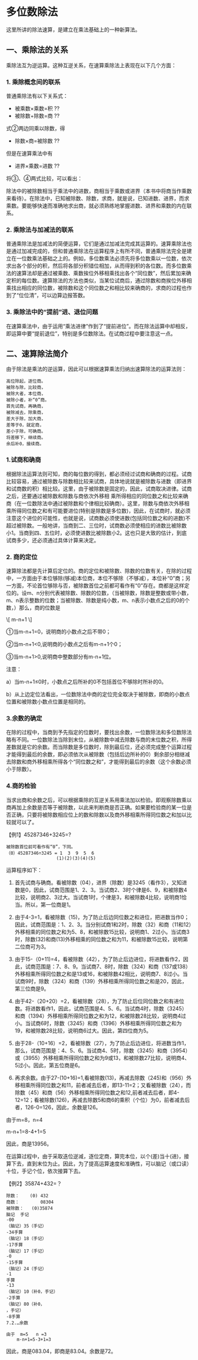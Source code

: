 # 多位数除法

这里所讲的除法速算，是建立在乘法基础上的一种新算法。

## 一、乘除法的关系

乘除法互为逆运算。这种互逆关系，在速算乘除法上表现在以下几个方面：

### 1. 乘除概念间的联系

普通乘除法有以下关系式：

* 被乘数×乘数=积 ??
* 被除数+除数=商 ??

式②两边同乘以除数，得

* 除数×商=被除数 ??

但是在速算乘法中有

* 进界×乘数=进数 ??

将③、④两式比较，可以看出：

除法中的被除数相当于乘法中的进数，商相当于乘数或进界（本书中将商当作乘数来看待）。在除法中，已知被除数、除数，求商，就是说，已知进数、进界，而求乘数。要能够快速而准确地求出商，就必须熟练地掌握进数、进界和乘数的内在联系。

### 2. 乘除法与加减法的联系

普通乘除法是加减法的简便运算，它们是通过加减法完成其运算的。速算乘除法也是通过加减完成的，但和普通乘除法在运算程序上有所不同，普通乘除法完全是建立在一位数乘法基础之上的。例如，多位数乘法必须先将多位数乘以一位数，依次求出各个部分的积，然后将各部分积错位相加，从而得到积的各位数。而多位数乘法的速算法却是通过被乘数、乘数挨位外移相乘找出各个“同位数”，然后累加来确定积的每位数。速算除法的方法也类似，当某位试商后，通过除数和商挨位外移相乘找出相应的同位数，被除数和这个同位数之和相比较来确商的，求商的过程也作到了“位位清”，可以边算边报答数。

### 3. 乘除法中的“提前”进、退位问题

在速算乘法中，由于运用“乘法进律”作到了“提前进位”。而在除法运算中却相反，即运算中要“提前退位”，特别是多位数除法。在试商过程中要注意这一点。

## 二、速算除法简介

由于除法是乘法的逆运算，因此可以根据速算乘法归纳出速算除法的运算法则：
```
高位除起，逐位商。
被除与除，比较商，
被除大者，本位商，
被除小者，补“0”商。
首先试商，再确商，
被除减去，除乘商，
差大于除，加大商，
差等于0，就定商，
差小于除，可确商。
将差移下，继续商。
余后补0，接续商。
```

### 1.试商和确商

根据除法运算法则可知，商的每位数的得到，都必须经过试商和确商的过程。试商比较容易，通过被除数与除数相比较来试商，具体地说就是被除数与进数（即进界和试商数的积）相比较。这里，由于被除数是固定的，因此，试商取决进律。试商之后，还要通过被除数和除数与商依次外移相
乘所得相应的同位数之和比较来确商（在一位数除法中通过被除数和个律相比较确商）。这里，除数与商依次外移相乘所得同位数之和有可能要进位(特别是除数是多位数)，因此，在试商时，就必须注意这个进位的可能性，也就是说，试商数必须使进数(包括同位数之和的进数)不超过被除数。一般地讲，当商到二、三位时，试商数必须使相应的进数比被除数
小1。当商到四、五位时，必须使进数比被除数小2。这也只是大致的估计，到底试商多少，还必须通过具体计算来决定。


### 2. 商的定位

速算除法都是先计算后定位的。商的定位和被除数、除数的位数有关，在除的过程中，一方面由于本位够除(够减)本位商，本位不够除（不够减），本位补“0”商；另一方面，不论首位够除与否，被除数首位之前都可看作有“0”存在。商都是这样定位的。设m、n分别代表被除数、除数的位数，（当被除数，除数是整数或带小数，m、n表示整数的位数；当被除数、除数是纯小数，m、n表示小数点之后的0的个数，）那么，商的位数是 

\\[ m-n+1 \\]

①当m-n+1=0，说明商的小数点之后不带0；

②当m-n+1<0,说明商的小数点之后有m-n+1个0；

③当m-n+1>0,说明商中整数部分有m-n+1位。

注意：

a）当m-n+1≤0时，小数点之后所补的0不包括首位不够除时所补的0。

b）从上边定位法看出，一位数除法中商的定位完全取决于被除数，即商的小数点位置和被除数小数点位置是相同的。

### 3.余数的确定

在除的过程中，当商到予先指定的位数时，要找出余数，一位数除法和多位数除法略有不同。一位数除法当除到末位，从被除数中减去除数与商的末位数之积，所得差数就是它的余数。而当除数是多位数时，除到最后位，还必须完成整个运算过程才能得到最后的余数，即必须依次从被除数（包括后边所补的0）剩余部分相继减去除数和商外移相乘所得各个“同位数之和”，才能得到最后的余数（这个余数必须小于除数）。

### 4.商的检验

当求出商和余数之后，可以根据乘除的互逆关系用乘法加以检验。即观察除数乘以商再加上余数是否等于被除数，以此来判断商是否正确。如果要检验商的某一位是否正确，只要将被除数相应位上的数和除数以及商外移相乘所得同位数之和加以比较就可以了。

【例1】45287346+3245=?

```
被除数首位前可看作有“0”，下同。
（0）45287346÷3245 = 1  3  9  5  6
                   (1)(2)(3)(4)(5)
```
运算程序如下：

1. 首先试商与确商。看被除数（04），进界（除数）是3245（看作3），又知进数是0，因此，试商范围是1、2、3。当试商2、3时个律是6、9，和被除数4比较，说明商2、3过大。当试商1时，个律是3，和被除数4比较，说明商1恰当。所以，第一位商是1。

2. 由于4-3=1，看被除数（15)，为了防止后边同位数之和进位，把进数当作0；因此，试商范围是：1、2、3。当分别试商1和2时，除数（32）和商（11和12）外移相乘的同位数之和为5、8，和被除数15比较，说明商1、2过小。当试商3时，除数(32)和商(13)外移相乘的同位数之和为11，和被除数15比较，说明第二位商可为3。

3. 由于15-（0+11)=4，看被除数（42），为了防止后边进位，将进数看作2，因此，试商范围是：7、8、9。当试商7、8时，除数（324）和商（137或138）外移相乘所得同位数之和是13或16，和被除数42相比，说明商7、8过小。当试商9时，除数（324）和商（139）外移相乘所得同位数之和是20，因此，第三位商是9。

4. 由于42-（20+20）=2，看被除数（28），为了防止后位同位数之和有进位数。将进数看作1，因此，试商范围是4、5、6。当试商4时，除数（3245）和商（1394）外移相乘所得同位数之和为12，和被除数28比较，说明商4过小。当试商6时，除数（3245）和商（1396）外移相乘所得同位数之和为19，和被除数28比较，说明商6过大。因此，第四位商为5。

5. 由于28-（10+16）=2，看被除数（27），为了防止后边进位，将进数当作1，那么，试商范围是：4、5、6。当试商4、5时，除数（3245）和商（3954）或（3955）外移相乘所得同位数之和为9或13，和被除数27比较，说明商4、5过小。因此，第五位商是6。

6. 再求余数。由于27-(10+16)=1,看被除数(13)，再减去除数（245)和（956）外移相乘所得同位数之和11，前者减去后者，即13-11=2；又看被除数（24），而除数（45）和商（56）外移相乘所得同位数之和12,前者减去后者，即4-12=12；看被除数(126)，再减去除数5和商6的乘积（个位）为0，前者减去后者，126-0=126，因此，余数是126。

由于m=8，n=4

m-n+1=8-4+1=5

因此，商是13956。

在运算过程中，由于采取迭位逆减，逐位定商，算完本位，以个(差)当十(进)，接算下去，直到末位为止。因此，为了提高运算速度和准确性，可以脑记（或口读）十位，手记个位，依次接算下去。

【例2】35874+432=？

```
除数：    (0) 432
商数：        08304
被除数：   (0)35874
脑记  手记
-00
（脑记）35（手记）
-34手算
（脑记）18（手记）
-17手算
（脑记）17（手记）
-0
-15手算
（脑记）24（手记）
-1
手算
-13
（脑记）10（补0，手记）
-2手算
（脑记）80（补0，
，手记）
-8手算
7.2.…余数

```

```
由于  m=5   n =3
    m-n+1=5-3+1=3
```

因此，商是083.04，即商是83.04。余数是72。
